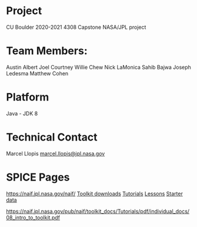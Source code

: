 # Project
CU Boulder 2020-2021
4308 Capstone
NASA/JPL project

# Team Members:
Austin Albert
Joel Courtney
Willie Chew
Nick LaMonica
Sahib Bajwa
Joseph Ledesma
Matthew Cohen

# Platform
Java - JDK 8


# Technical Contact
Marcel Llopis
marcel.llopis@jpl.nasa.gov


# SPICE Pages
https://naif.jpl.nasa.gov/naif/
[Toolkit downloads](https://naif.jpl.nasa.gov/naif/toolkit.html)
[Tutorials](https://naif.jpl.nasa.gov/naif/tutorials.html)
[Lessons](https://naif.jpl.nasa.gov/naif/lessons.html)
[Starter data](https://naif.jpl.nasa.gov/naif/data_generic.html)

https://naif.jpl.nasa.gov/pub/naif/toolkit_docs/Tutorials/pdf/individual_docs/08_intro_to_toolkit.pdf
